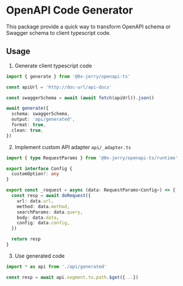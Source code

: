 # OpenAPI Code Generator

This package provide a quick way to transform OpenAPI schema or Swagger schema to client typescript code.

## Usage

1. Generate client typescript code

```ts
import { generate } from '@0x-jerry/openapi-ts'

const apiUrl = 'http://doc-url/api-docs'

const swaggerSchema = await (await fetch(apiUrl)).json()

await generate({
  schema: swaggerSchema,
  output: 'api/generated',
  format: true,
  clean: true,
})
```

2. Implement custom API adapter `api/_adapter.ts`

```ts
import { type RequestParams } from '@0x-jerry/openapi-ts/runtime'

export interface Config {
  customOption?: any
}

export const _request = async (data: RequestParams<Config>) => {
  const resp = await doRequest({
    url: data.url,
    method: data.method,
    searchParams: data.query,
    body: data.data,
    config: data.config,
  })

  return resp
}
```

3. Use generated code

```ts
import * as api from './api/generated'

const resp = await api.segment.to.path.$get({...})
```
